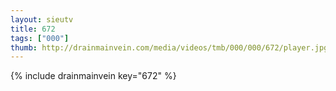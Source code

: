 ```yaml
--- 
layout: sieutv
title: 672
tags: ["000"]
thumb: http://drainmainvein.com/media/videos/tmb/000/000/672/player.jpg
---
```

{% include drainmainvein key="672" %} 
